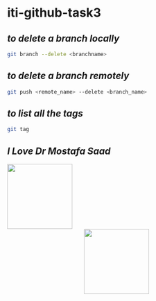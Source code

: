 # iti-github-task3

## *to delete a branch locally*

```Bash
git branch --delete <branchname>
```
## *to delete a branch remotely*
```Bash
git push <remote_name> --delete <branch_name>
```
## *to list all the tags*
```bash
git tag
```

## *I Love Dr Mostafa Saad* 
<img src="https://avatars.githubusercontent.com/u/5536363?v=4" width="150" height="150">

<div style="text-align:center;">
  <img src="https://avatars.githubusercontent.com/u/5536363?v=4" width="150" height="150">
</div>



